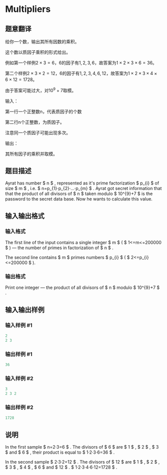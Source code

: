 # Multipliers

## 题意翻译

给你一个数，输出其所有因数的乘积。

这个数以质因子乘积的形式给出。

例如第一个样例$2\times 3=6$，$6$的因子有$1,2,3,6$，故答案为$1\times 2\times 3\times 6=36$。

第二个样例$2\times 3\times 2=12$，$6$的因子有$1,2,3,4,6,12$，故答案为$1\times 2\times 3\times 4\times 6\times 12=1728$。

由于答案可能过大，对$10^9+7$取模。

输入：

第一行一个正整数n，代表质因子的个数

第二行n个正整数，为质因子。

注意同一个质因子可能出现多次。

输出：

其所有因子的乘积并取模。

## 题目描述

Ayrat has number $ n $ , represented as it's prime factorization $ p_{i} $ of size $ m $ , i.e. $ n=p_{1}·p_{2}·...·p_{m} $ . Ayrat got secret information that that the product of all divisors of $ n $ taken modulo $ 10^{9}+7 $ is the password to the secret data base. Now he wants to calculate this value.

## 输入输出格式

### 输入格式

The first line of the input contains a single integer $ m $ ( $ 1<=m<=200000 $ ) — the number of primes in factorization of $ n $ .

The second line contains $ m $ primes numbers $ p_{i} $ ( $ 2<=p_{i}<=200000 $ ).

### 输出格式

Print one integer — the product of all divisors of $ n $ modulo $ 10^{9}+7 $ .

## 输入输出样例

### 输入样例 #1

```cpp
2
2 3

```
### 输出样例 #1

```cpp
36

```
### 输入样例 #2

```cpp
3
2 3 2

```
### 输出样例 #2

```cpp
1728

```
## 说明

In the first sample $ n=2·3=6 $ . The divisors of $ 6 $ are $ 1 $ , $ 2 $ , $ 3 $ and $ 6 $ , their product is equal to $ 1·2·3·6=36 $ .

In the second sample $ 2·3·2=12 $ . The divisors of $ 12 $ are $ 1 $ , $ 2 $ , $ 3 $ , $ 4 $ , $ 6 $ and $ 12 $ . $ 1·2·3·4·6·12=1728 $ .

